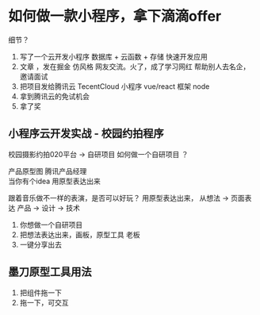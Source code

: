 # 如何做一款小程序，拿下滴滴offer

细节？
1. 写了一个云开发小程序
  数据库 + 云函数 + 存储  快速开发应用
2. 文章  ，发在掘金  仿风格
  网友交流。火了，成了学习网红
  帮助别人去名企，
  邀请面试
3. 把项目发给腾讯云
  TecentCloud
  小程序  vue/react 框架 node  
4. 拿到腾讯云的免试机会
5. 拿了奖

## 小程序云开发实战 - 校园约拍程序

校园摄影约拍020平台 -> 自研项目
如何做一个自研项目 ？

产品原型图  腾讯产品经理  
当你有个idea 用原型表达出来

跟着音乐做不一样的表演，是否可以好玩？
用原型表达出来，
从想法 -> 页面表达
产品 -> 设计 -> 技术
1. 你想做一个自研项目
2. 把想法表达出来，画板，原型工具  老板
3. 一键分享出去

## 墨刀原型工具用法

1. 把组件拖一下
2. 拖一下，可交互